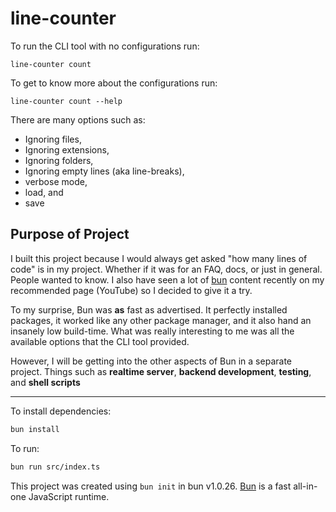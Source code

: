 # line-counter

To run the CLI tool with no configurations run:

```
line-counter count
```

To get to know more about the configurations run:

```
line-counter count --help
```

There are many options such as:

- Ignoring files,
- Ignoring extensions,
- Ignoring folders,
- Ignoring empty lines (aka line-breaks),
- verbose mode,
- load, and
- save

## Purpose of Project

I built this project because I would always get asked "how many lines of code" is in my project. Whether if it was for an FAQ, docs, or just in general. People wanted to know. I also have seen a lot of [bun](https://bun.sh) content recently on my recommended page (YouTube) so I decided to give it a try.

To my surprise, Bun was **as** fast as advertised. It perfectly installed packages, it worked like any other package manager, and it also hand an insanely low build-time. What was really interesting to me was all the available options that the CLI tool provided.

However, I will be getting into the other aspects of Bun in a separate project. Things such as **realtime server**, **backend development**, **testing**, and **shell scripts**

---

To install dependencies:

```bash
bun install
```

To run:

```bash
bun run src/index.ts
```

This project was created using `bun init` in bun v1.0.26. [Bun](https://bun.sh) is a fast all-in-one JavaScript runtime.
